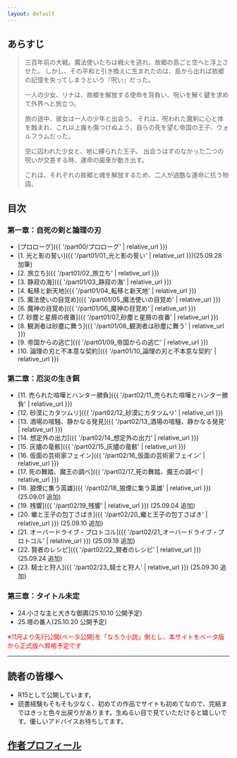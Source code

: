 ```yaml
---
layout: default
---
```




## あらすじ

> 三百年前の大戦。魔法使いたちは戦火を逃れ、故郷の島ごと空へと浮上させた。
> しかし、その平和と引き換えに生まれたのは、島から出れば故郷の記憶を失ってしまうという『呪い』だった。
> 
> 一人の少女、リナは、故郷を解放する使命を背負い、呪いを解く鍵を求めて外界へと旅立つ。
> 
> 旅の途中、彼女は一人の少年と出会う。
> それは、呪われた魔剣に心と体を蝕まれ、これ以上誰も傷つけぬよう、自らの死を望む帝国の王子、ウォルフラムだった。
> 
> 空に囚われた少女と、地に縛られた王子。
> 出会うはずのなかった二つの呪いが交差する時、運命の歯車が動き出す。
> 
> これは、それぞれの故郷と魂を解放するため、二人が過酷な運命に抗う物語。

## 目次

### 第一章：自死の剣と論理の刃
* [プロローグ]({{ '/part00/プロローグ' | relative_url }})
* [1. 光と影の誓い]({{ '/part01/01_光と影の誓い' | relative_url }})(25.09.28 加筆)
* [2. 旅立ち]({{ '/part01/02_旅立ち' | relative_url }})
* [3. 静寂の海]({{ '/part01/03_静寂の海' | relative_url }})
* [4. 転移と新天地]({{ '/part01/04_転移と新天地' | relative_url }})
* [5. 魔法使いの目覚め]({{ '/part01/05_魔法使いの目覚め' | relative_url }})
* [6. 魔神の目覚め]({{ '/part01/06_魔神の目覚め' | relative_url }})
* [7. 砂塵と星屑の夜番]({{ '/part01/07_砂塵と星屑の夜番' | relative_url }})
* [8. 観測者は砂塵に舞う]({{ '/part01/08_観測者は砂塵に舞う' | relative_url }})
* [9. 帝国からの逃亡]({{ '/part01/09_帝国からの逃亡' | relative_url }})
* [10. 論理の刃と不本意な契約]({{ '/part01/10_論理の刃と不本意な契約' | relative_url }})

### 第二章：厄災の生き餌
* [11. 売られた喧嘩とハンター勝負]({{ '/part02/11_売られた喧嘩とハンター勝負' | relative_url }})
* [12. 砂漠にカタツムリ]({{ '/part02/12_砂漠にカタツムリ' | relative_url }})
* [13. 酒場の喧騒、静かなる発見]({{ '/part02/13_酒場の喧騒、静かなる発見' | relative_url }})
* [14. 想定外の出力]({{ '/part02/14_想定外の出力' | relative_url }})
* [15. 灰燼の竜骸]({{ '/part02/15_灰燼の竜骸' | relative_url }})
* [16. 仮面の芸術家フェイン]({{ '/part02/16_仮面の芸術家フェイン' | relative_url }})
* [17. 死の舞踏、魔王の調べ]({{ '/part02/17_死の舞踏、魔王の調べ' | relative_url }})
* [18. 狼煙に集う英雄]({{ '/part02/18_狼煙に集う英雄' | relative_url }}) (25.09.01 追加)
* [19. 残響]({{ '/part02/19_残響' | relative_url }}) (25.09.04 追加)
* [20. 蠍と王子の包丁さばき]({{ '/part02/20_蠍と王子の包丁さばき' | relative_url }}) (25.09.10 追加)
* [21. オーバードライブ・プロトコル]({{ '/part02/21_オーバードライブ・プロトコル' | relative_url }}) (25.09.19 追加)
* [22. 賢者のレシピ]({{ '/part02/22_賢者のレシピ' | relative_url }}) (25.09.24 追加)
* [23. 騎士と狩人]({{ '/part02/23_騎士と狩人' | relative_url }}) (25.09.30 追加)

### 第三章：タイトル未定
* 24.小さな主と大きな御輿(25.10.10 公開予定)
* 25.塔の番人(25.10.20 公開予定)

<span style="color: red;">※11月より先行公開(ベータ公開)を「なろう小説」側とし、本サイトをベータ版から正式版へ昇格予定です</span>


---


## 読者の皆様へ

* R15として公開しています。
* 読書経験もそもそも少なく、初めての作品でサイトも初めてなので、完結まではきっと色々出戻りがあります。生ぬるい目で見ていただけると嬉しいです。優しいアドバイスお待ちしてます。

## [作者プロフィール](./profile)